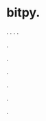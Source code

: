 # bitpy.
.
.
.
.












.






















































.
























.



























.

















































































.






.

